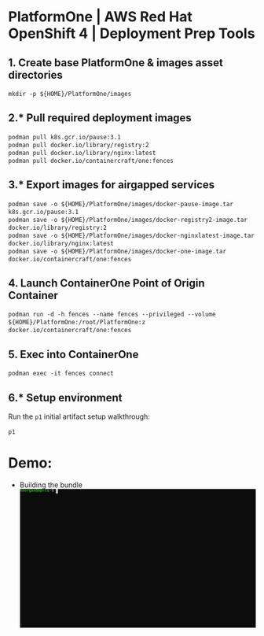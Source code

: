 # PlatformOne | AWS Red Hat OpenShift 4 | Deployment Prep Tools
## 1. Create base PlatformOne & images asset directories
```
mkdir -p ${HOME}/PlatformOne/images
```
## 2.\* Pull required deployment images    
```
podman pull k8s.gcr.io/pause:3.1
podman pull docker.io/library/registry:2 
podman pull docker.io/library/nginx:latest 
podman pull docker.io/containercraft/one:fences
```
## 3.\* Export images for airgapped services
```
podman save -o ${HOME}/PlatformOne/images/docker-pause-image.tar         k8s.gcr.io/pause:3.1
podman save -o ${HOME}/PlatformOne/images/docker-registry2-image.tar     docker.io/library/registry:2 
podman save -o ${HOME}/PlatformOne/images/docker-nginxlatest-image.tar   docker.io/library/nginx:latest
podman save -o ${HOME}/PlatformOne/images/docker-one-image.tar           docker.io/containercraft/one:fences
```
## 4. Launch ContainerOne Point of Origin Container
```
podman run -d -h fences --name fences --privileged --volume ${HOME}/PlatformOne:/root/PlatformOne:z docker.io/containercraft/one:fences
```
## 5. Exec into ContainerOne
```
podman exec -it fences connect
```
## 6.\* Setup environment
Run the `p1` initial artifact setup walkthrough:
```
p1
```
# Demo:
  - Building the bundle    
![bundle](./web/bundle.svg)
